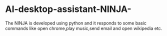 # AI-desktop-assistant-NINJA-
The NINJA is developed using python and it responds to some basic commands like open chrome,play music,send email and open wikipedia etc.
